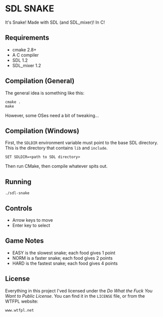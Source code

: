 SDL SNAKE
=========

It's Snake! Made with SDL (and SDL_mixer)! In C!

Requirements
------------

  * cmake 2.8+
  * A C compiler
  * SDL 1.2
  * SDL_mixer 1.2

Compilation (General)
---------------------

The general idea is something like this:

```
cmake .
make
```

However, some OSes need a bit of tweaking...

Compilation (Windows)
---------------------

First, the `SDLDIR` environment variable must point to the base SDL directory.
This is the directory that contains `lib` and `include`.

```
SET SDLDIR=<path to SDL directory>
```

Then run CMake, then compile whatever spits out.

Running
-------

```
./sdl-snake
```

Controls
--------

  * Arrow keys to move
  * Enter key to select
  
Game Notes
----------

  * EASY is the slowest snake; each food gives 1 point
  * NORM is a faster snake; each food gives 2 points
  * HARD is the fastest snake; each food gives 4 points

License
-------

Everything in this project I'ved licensed under the _Do What the Fuck You
Want to Public License_. You can find it in the `LICENSE` file, or from the
WTFPL website:

```
www.wtfpl.net
```